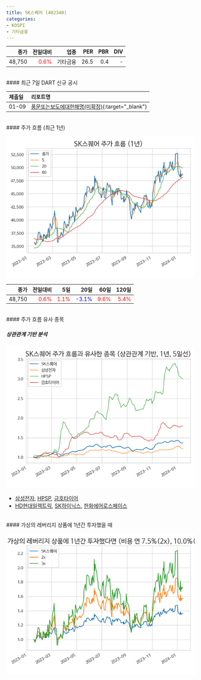 ```yaml
---
title: SK스퀘어 (402340)
categories:
- KOSPI
- 기타금융
---
```


|**종가**|**전일대비**|**업종**|**PER**|**PBR**|**DIV**|
|-------:|-----------:|-------:|------:|------:|------:|
|48,750|<span style="color: red">0.6%</span>|기타금융|26.5|0.4|-|

<!-- more -->

<br>
#### 최근 7일 DART 신규 공시


|**제출일**|**리포트명**|
|:-----|:-------|
|01-09|[풍문또는보도에대한해명(미확정)](https://dart.fss.or.kr/dsaf001/main.do?rcpNo=20240109800096){:target="_blank"}|

<br>
#### 주가 흐름 (최근 1년)

![402340](/assets/images/stock/402340.png)

|**종가**|**전일대비**|**5일**|**20일**|**60일**|**120일**|
|---:|-------:|--:|---:|---:|----:|
|48,750|<span style="color: red">0.6%</span>|<span style="color: red">1.1%</span>|<span style="color: blue">-3.1%</span>|<span style="color: red">9.6%</span>|<span style="color: red">5.4%</span>|

<br>
#### 주가 흐름 유사 종목

##### 상관관계 기반 분석

![402340](/assets/images/stock/402340_corr.png)
- [삼성전자](/005930/), [HPSP](/403870/), [금호타이어](/073240/)
- [HD현대일렉트릭](/267260/), [SK하이닉스](/000660/), [한화에어로스페이스](/012450/)

<br>
#### 가상의 레버리지 상품에 1년간 투자했을 때

![402340](/assets/images/stock/402340_2x.png)